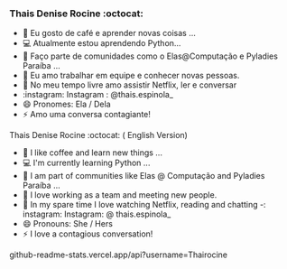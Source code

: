 ###  Thais Denise Rocine :octocat:

<!--
**Thairocine/Thairocine** is a ✨ _special_ ✨ repository because its `README.md` (this file) appears on your GitHub profile.

Here are some ideas to get you started:

- 🔭 Eu gosto de café e aprender novas coisas ...
- 🌱 Atualmente estou aprendendo Python...
- 👯 Faço parte de comunidades como o Elas@Computação e Pyladies Paraíba ...
- 🤔 Eu amo trabalhar em equipe e conhecer novas pessoas.
- 💬 No meu tempo livre amo assistir Netflix, ler e conversar
- :instagram: Instagram : @thais.espinola_
- 😄 Pronomes: Ela / Dela
- ⚡ Amo uma conversa contagiante! 
-->
- 🔭 Eu gosto de café e aprender novas coisas ...
- :computer: Atualmente estou aprendendo Python...
- 👯 Faço parte de comunidades como o Elas@Computação e Pyladies Paraíba ...
- 🤔 Eu amo trabalhar em equipe e conhecer novas pessoas.
- 💬 No meu tempo livre amo assistir Netflix, ler e conversar
- :instagram: Instagram : @thais.espinola_
- 😄 Pronomes: Ela / Dela
- ⚡ Amo uma conversa contagiante! 

Thais Denise Rocine :octocat: ( English Version)

- 🔭 I like coffee and learn new things ...
- :computer: I'm currently learning Python ...
- 👯 I am part of communities like Elas @ Computação and Pyladies Paraíba ...
- 🤔 I love working as a team and meeting new people.
- 💬 In my spare time I love watching Netflix, reading and chatting
-: instagram: Instagram: @ thais.espinola_
- 😄 Pronouns: She / Hers
- ⚡ I love a contagious conversation! 

github-readme-stats.vercel.app/api​?username=Thairocine





